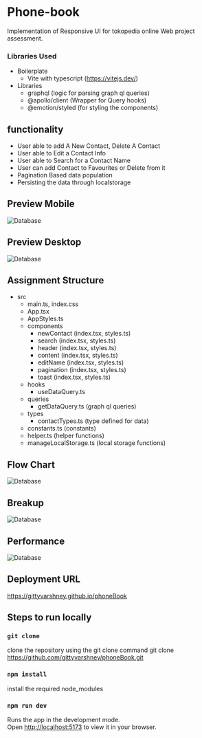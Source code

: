 # Phone-book

Implementation of Responsive UI for tokopedia online Web project assessment.

### Libraries Used
-  Boilerplate
   -  Vite with typescript (https://vitejs.dev/)
-  Libraries
   -  graphql (logic for parsing graph ql queries)
   -  @apollo/client (Wrapper for Query hooks)
   -  @emotion/styled (for styling the components)

## functionality

-   User able to add A New Contact, Delete A Contact
-   User able to Edit a Contact Info
-   User able to Search for a Contact Name
-   User can add Contact to Favourites or Delete from it
-   Pagination Based data population
-   Persisting the data through localstorage
   
## Preview Mobile
![Database](https://github.com/gittyvarshney/phoneBook/blob/main/mobile.png?raw=true)

## Preview Desktop
![Database](https://github.com/gittyvarshney/phoneBook/blob/main/desktop.png?raw=true)

## Assignment Structure
- src
  - main.ts, index.css
  - App.tsx
  - AppStyles.ts
  - components
    - newContact (index.tsx, styles.ts)
    - search (index.tsx, styles.ts)
    - header (index.tsx, styles.ts)
    - content (index.tsx, styles.ts)
    - editName (index.tsx, styles.ts)
    - pagination (index.tsx, styles.ts)
    - toast (index.tsx, styles.ts)
  - hooks
    - useDataQuery.ts
  - queries
    - getDataQuery.ts (graph ql queries)
  - types
    - contactTypes.ts (type defined for data)
  - constants.ts (constants)
  - helper.ts (helper functions)
  - manageLocalStorage.ts (local storage functions)
  
## Flow Chart
![Database](https://github.com/gittyvarshney/phoneBook/blob/main/flow-chart.png?raw=true)

## Breakup
![Database](https://github.com/gittyvarshney/phoneBook/blob/main/breakup.png?raw=true)

## Performance
![Database](https://github.com/gittyvarshney/phoneBook/blob/main/performance.png?raw=true)

## Deployment URL
https://gittyvarshney.github.io/phoneBook

## Steps to run locally

### `git clone`
clone the repository using the git clone command
git clone https://github.com/gittyvarshney/phoneBook.git

### `npm install`

install the required node_modules

### `npm run dev`

Runs the app in the development mode.\
Open [http://localhost:5173](http://localhost:5173) to view it in your browser.